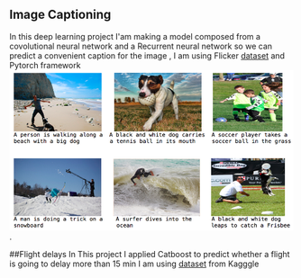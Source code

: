 ## Image Captioning
In this deep learning  project I'am making a model composed from a covolutional neural network and a Recurrent neural network so we can predict a convenient caption for the image , I am using Flicker [dataset](https://www.kaggle.com/ming666/flicker8k-dataset) and Pytorch framework
![](Images/flicker_github.png).

##Flight delays 
In This project I applied Catboost to predict whether a flight is going to delay more than 15 min I am using [dataset](https://www.kaggle.com/c/flight-delays-fall-2018/data) from Kagggle
